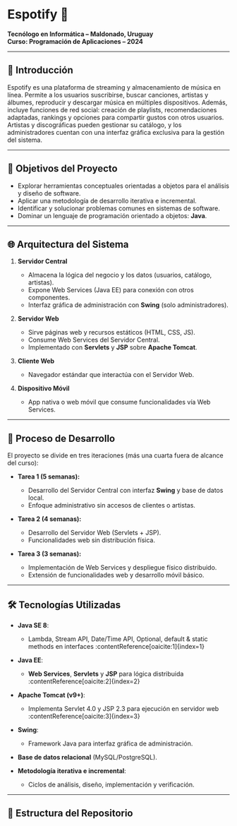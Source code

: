 # Espotify 🎵

**Tecnólogo en Informática – Maldonado, Uruguay**  
**Curso: Programación de Aplicaciones – 2024**

---

## 🧩 Introducción

Espotify es una plataforma de streaming y almacenamiento de música en línea. Permite a los usuarios suscribirse, buscar canciones, artistas y álbumes, reproducir y descargar música en múltiples dispositivos. Además, incluye funciones de red social: creación de playlists, recomendaciones adaptadas, rankings y opciones para compartir gustos con otros usuarios. Artistas y discográficas pueden gestionar su catálogo, y los administradores cuentan con una interfaz gráfica exclusiva para la gestión del sistema.

---

## 🎯 Objetivos del Proyecto

- Explorar herramientas conceptuales orientadas a objetos para el análisis y diseño de software.
- Aplicar una metodología de desarrollo iterativa e incremental.
- Identificar y solucionar problemas comunes en sistemas de software.
- Dominar un lenguaje de programación orientado a objetos: **Java**.

---

## 🌐 Arquitectura del Sistema

1. **Servidor Central**  
   - Almacena la lógica del negocio y los datos (usuarios, catálogo, artistas).  
   - Expone Web Services (Java EE) para conexión con otros componentes.  
   - Interfaz gráfica de administración con **Swing** (solo administradores).

2. **Servidor Web**  
   - Sirve páginas web y recursos estáticos (HTML, CSS, JS).  
   - Consume Web Services del Servidor Central.  
   - Implementado con **Servlets** y **JSP** sobre **Apache Tomcat**.

3. **Cliente Web**  
   - Navegador estándar que interactúa con el Servidor Web.

4. **Dispositivo Móvil**  
   - App nativa o web móvil que consume funcionalidades vía Web Services.

---

## 🔄 Proceso de Desarrollo

El proyecto se divide en tres iteraciones (más una cuarta fuera de alcance del curso):

- **Tarea 1 (5 semanas):**  
  - Desarrollo del Servidor Central con interfaz **Swing** y base de datos local.  
  - Enfoque administrativo sin accesos de clientes o artistas.

- **Tarea 2 (4 semanas):**  
  - Desarrollo del Servidor Web (Servlets + JSP).  
  - Funcionalidades web sin distribución física.

- **Tarea 3 (3 semanas):**  
  - Implementación de Web Services y despliegue físico distribuido.  
  - Extensión de funcionalidades web y desarrollo móvil básico.

---

## 🛠 Tecnologías Utilizadas

- **Java SE 8**:  
  - Lambda, Stream API, Date/Time API, Optional, default & static methods en interfaces :contentReference[oaicite:1]{index=1}

- **Java EE**:  
  - **Web Services**, **Servlets** y **JSP** para lógica distribuida :contentReference[oaicite:2]{index=2}

- **Apache Tomcat (v9+)**:  
  - Implementa Servlet 4.0 y JSP 2.3 para ejecución en servidor web :contentReference[oaicite:3]{index=3}

- **Swing**:  
  - Framework Java para interfaz gráfica de administración.

- **Base de datos relacional** (MySQL/PostgreSQL).

- **Metodología iterativa e incremental**:  
  - Ciclos de análisis, diseño, implementación y verificación.

---

## 📁 Estructura del Repositorio

